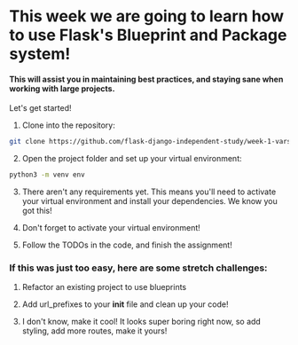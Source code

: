 # This week we are going to learn how to use Flask's Blueprint and Package system!

#### This will assist you in maintaining best practices, and staying sane when working with large projects.

Let's get started!

1. Clone into the repository:

```zsh
git clone https://github.com/flask-django-independent-study/week-1-varsity-blueprints
```

2. Open the project folder and set up your virtual environment:

```zsh
python3 -m venv env
```

3. There aren't any requirements yet. This means you'll need to activate your virtual environment and install your dependencies.
We know you got this!

4. Don't forget to activate your virtual environment!

5. Follow the TODOs in the code, and finish the assignment!

### If this was just too easy, here are some stretch challenges:

  1. Refactor an existing project to use blueprints

  2. Add url_prefixes to your __init__ file and clean up your code!

  3. I don't know, make it cool! It looks super boring right now, so add styling, add more routes, make it yours! 
